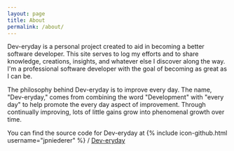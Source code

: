 ```yaml
---
layout: page
title: About
permalink: /about/
---
```


Dev-eryday is a personal project created to aid in becoming a better software developer. This site serves to log my efforts and to share knowledge, creations, insights, and whatever else I discover along the way. I'm a professional software developer with the goal of becoming as great as I can be.

The philosophy behind Dev-eryday is to improve every day. The name, "Dev-eryday," comes from combining the word "Development" with "every day" to help promote the every day aspect of improvement. Through continually improving, lots of little gains grow into phenomenal growth over time.

You can find the source code for Dev-eryday at
{% include icon-github.html username="jpniederer" %} /
[Dev-eryday](https://github.com/jpniederer/Dev-eryday)